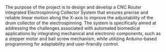 The purpose of the project is to design and develop a CNC Router Integrated Electrospinning Collector System that ensures precise and reliable linear motion along the X-axis to improve the adjustability  of the drum collector of the electrospinning. The system is specifically aimed at addressing the challenges associated with automated biomedical applications by integrating mechanical and electronic components, such as a stepper motor and ball screw mechanism, while utilizing Arduino-based programming for adaptability and user-friendly control.
